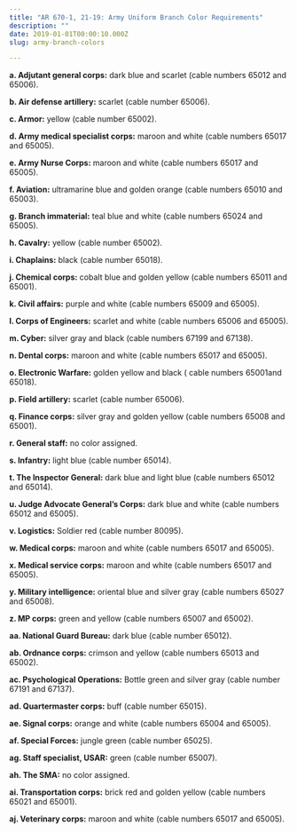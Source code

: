 ```yaml
---
title: "AR 670-1, 21-19: Army Uniform Branch Color Requirements"
description: ""
date: 2019-01-01T00:00:10.000Z
slug: army-branch-colors

---
```


<strong>a. Adjutant general corps:</strong> dark blue and scarlet (cable numbers 65012 and 65006).

<strong>b. Air defense artillery:</strong> scarlet (cable number 65006).

<strong>c. Armor:</strong> yellow (cable number 65002).

<strong>d. Army medical specialist corps:</strong> maroon and white (cable numbers 65017 and 65005).

<strong>e. Army Nurse Corps:</strong> maroon and white (cable numbers 65017 and 65005).

<strong>f. Aviation:</strong> ultramarine blue and golden orange (cable numbers 65010 and 65003).

<strong>g. Branch immaterial:</strong> teal blue and white (cable numbers 65024 and 65005).

<strong>h. Cavalry:</strong> yellow (cable number 65002).

<strong>i. Chaplains:</strong> black (cable number 65018).

<strong>j. Chemical corps:</strong> cobalt blue and golden yellow (cable numbers 65011 and 65001).

<strong>k. Civil affairs:</strong> purple and white (cable numbers 65009 and 65005).

<strong>l. Corps of Engineers:</strong> scarlet and white (cable numbers 65006 and 65005).

<strong>m. Cyber:</strong> silver gray and black (cable numbers 67199 and 67138).

<strong>n. Dental corps:</strong> maroon and white (cable numbers 65017 and 65005).

<strong>o. Electronic Warfare:</strong> golden yellow and black ( cable numbers 65001and 65018).

<strong>p. Field artillery:</strong> scarlet (cable number 65006).

<strong>q. Finance corps:</strong> silver gray and golden yellow (cable numbers 65008 and 65001).

<strong>r. General staff:</strong> no color assigned.

<strong>s. Infantry:</strong> light blue (cable number 65014).

<strong>t. The Inspector General:</strong> dark blue and light blue (cable numbers 65012 and 65014).

<strong>u. Judge Advocate General’s Corps:</strong> dark blue and white (cable numbers 65012 and 65005).

<strong>v. Logistics:</strong> Soldier red (cable number 80095).

<strong>w. Medical corps:</strong> maroon and white (cable numbers 65017 and 65005).

<strong>x. Medical service corps:</strong> maroon and white (cable numbers 65017 and 65005).

<strong>y. Military intelligence:</strong> oriental blue and silver gray (cable numbers 65027 and 65008).

<strong>z. MP corps:</strong> green and yellow (cable numbers 65007 and 65002).

<strong>aa. National Guard Bureau:</strong> dark blue (cable number 65012).

<strong>ab. Ordnance corps:</strong> crimson and yellow (cable numbers 65013 and 65002).

<strong>ac. Psychological Operations:</strong> Bottle green and silver gray (cable number 67191 and 67137).

<strong>ad. Quartermaster corps:</strong> buff (cable number 65015).

<strong>ae. Signal corps:</strong> orange and white (cable numbers 65004 and 65005).

<strong>af. Special Forces:</strong> jungle green (cable number 65025).

<strong>ag. Staff specialist, USAR:</strong> green (cable number 65007).

<strong>ah. The SMA:</strong> no color assigned.

<strong>ai. Transportation corps:</strong> brick red and golden yellow (cable numbers 65021 and 65001).

<strong>aj. Veterinary corps:</strong> maroon and white (cable numbers 65017 and 65005).
